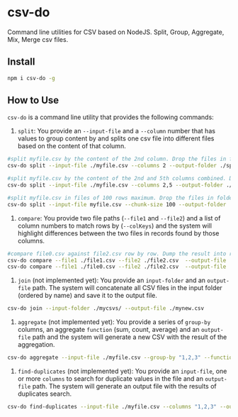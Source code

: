 # csv-do

Command line utilities for CSV based on NodeJS. Split, Group, Aggregate, Mix, Merge csv files.

## Install

```bash
npm i csv-do -g
```

## How to Use

`csv-do` is a command line utility that provides the following commands:

1. `split`: You provide an `--input-file` and a `--column` number that has values to group content by and splits one csv file into different files based on the content of that column.

```bash
#split myfile.csv by the content of the 2nd column. Drop the files in folder ./split
csv-do split --input-file ./myfile.csv --columns 2 --output-folder ./split/

#split myfile.csv by the content of the 2nd and 5th columns combined. Drop the files in folder ./split
csv-do split --input-file ./myfile.csv --columns 2,5 --output-folder ./split/

#split myfile.csv in files of 100 rows maximum. Drop the files in folder ./split
csv-do split --input-file myfile.csv --chunk-size 100 --output-folder ./split/
```

1. `compare`: You provide two file paths (`--file1` and `--file2`) and a list of column numbers to match rows by (`--colKeys`) and the system will highlight differences between the two files in records found by those columns.

```bash
#compare file0.csv against file2.csv row by row. Dump the result into result.csv
csv-do compare --file1 ./file1.csv --file2 ./file2.csv  --output-file ./result.csv
csv-do compare --file1 ./file0.csv --file2 ./file2.csv  --output-file ./result2.csv
```

1. `join` (not implemented yet): You provide an `input-folder` and an `output-file` path. The system will concatenate all CSV files in the input folder (ordered by name) and save it to the output file.

```bash
csv-do join --input-folder ./mycsvs/ --output-file ./mynew.csv
```

1. `aggregate` (not implemented yet): You provide a series of `group-by` columns, an aggregate `function` (sum, count, average) and an `output-file` path and the system will generate a new CSV with the result of the aggregation.

```bash
csv-do aggregate --input-file ./myfile.csv --group-by "1,2,3" --function count --function-column 4 --output-file ./count.csv
```

1. `find-duplicates` (not implemented yet): You provide an `input-file`, one or more `columns` to search for duplicate values in the file and an `output-file` path. The system will generate an output file with the results of duplicates search.

```bash
csv-do find-duplicates --input-file ./myfile.csv --columns "1,2,3" --output-file ./count.csv
```
